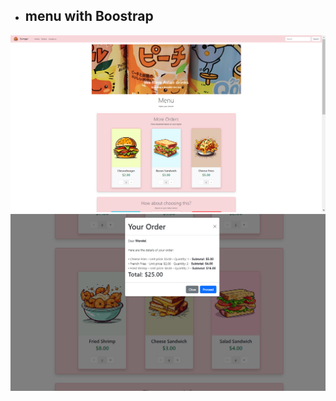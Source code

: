 - ## menu with Boostrap
<img align-items="center" margin="20px" width="600" src="https://github.com/Wendelsena/bootcamp-devjr-modulo4-menu/blob/main/exemploMenu1.png?raw=true">
<img align-items="center" margin="20px" width="600" src="https://github.com/Wendelsena/bootcamp-devjr-modulo4-menu/blob/main/exemploMenu2.png?raw=true">
  
